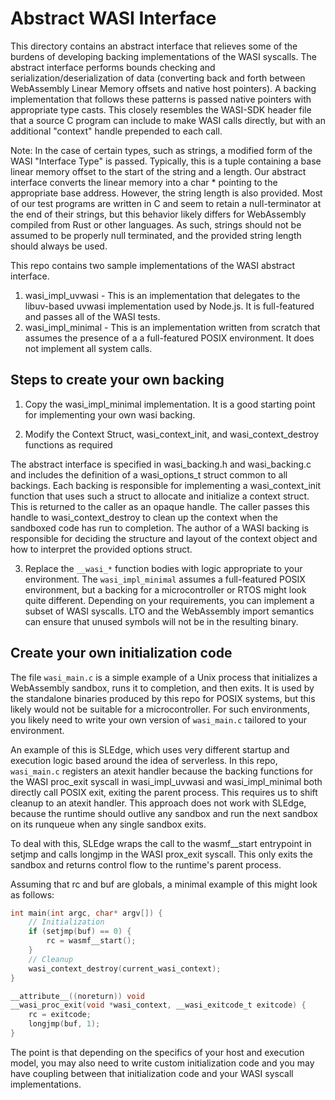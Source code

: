 # Abstract WASI Interface

This directory contains an abstract interface that relieves some of the burdens of developing backing implementations of the WASI syscalls. The abstract interface performs bounds checking and serialization/deserialization of data (converting back and forth between WebAssembly Linear Memory offsets and native host pointers). A backing implementation that follows these patterns is passed native pointers with appropriate type casts. This closely resembles the WASI-SDK header file that a source C program can include to make WASI calls directly, but with an additional "context" handle prepended to each call.

Note: In the case of certain types, such as strings, a modified form of the WASI "Interface Type" is passed. Typically, this is a tuple containing a base linear memory offset to the start of the string and a length. Our abstract interface converts the linear memory into a char \* pointing to the appropriate base address. However, the string length is also provided. Most of our test programs are written in C and seem to retain a null-terminator at the end of their strings, but this behavior likely differs for WebAssembly compiled from Rust or other languages. As such, strings should not be assumed to be properly null terminated, and the provided string length should always be used.

This repo contains two sample implementations of the WASI abstract interface.

1. wasi_impl_uvwasi - This is an implementation that delegates to the libuv-based uvwasi implementation used by Node.js. It is full-featured and passes all of the WASI tests.
2. wasi_impl_minimal - This is an implementation written from scratch that assumes the presence of a a full-featured POSIX environment. It does not implement all system calls.

## Steps to create your own backing

1. Copy the wasi_impl_minimal implementation. It is a good starting point for implementing your own wasi backing.

2. Modify the Context Struct, wasi_context_init, and wasi_context_destroy functions as required

The abstract interface is specified in wasi_backing.h and wasi_backing.c and includes the definition of a wasi_options_t struct common to all backings. Each backing is responsible for implementing a wasi_context_init function that uses such a struct to allocate and initialize a context struct. This is returned to the caller as an opaque handle. The caller passes this handle to wasi_context_destroy to clean up the context when the sandboxed code has run to completion. The author of a WASI backing is responsible for deciding the structure and layout of the context object and how to interpret the provided options struct.

3. Replace the `__wasi_*` function bodies with logic appropriate to your environment. The `wasi_impl_minimal` assumes a full-featured POSIX environment, but a backing for a microcontroller or RTOS might look quite different. Depending on your requirements, you can implement a subset of WASI syscalls. LTO and the WebAssembly import semantics can ensure that unused symbols will not be in the resulting binary.

## Create your own initialization code

The file `wasi_main.c` is a simple example of a Unix process that initializes a WebAssembly sandbox, runs it to completion, and then exits. It is used by the standalone binaries produced by this repo for POSIX systems, but this likely would not be suitable for a microcontroller. For such environments, you likely need to write your own version of `wasi_main.c` tailored to your environment.

An example of this is SLEdge, which uses very different startup and execution logic based around the idea of serverless. In this repo, `wasi_main.c` registers an atexit handler because the backing functions for the WASI proc_exit syscall in wasi_impl_uvwasi and wasi_impl_minimal both directly call POSIX exit, exiting the parent process. This requires us to shift cleanup to an atexit handler. This approach does not work with SLEdge, because the runtime should outlive any sandbox and run the next sandbox on its runqueue when any single sandbox exits. 

To deal with this, SLEdge wraps the call to the wasmf\_\_start entrypoint in setjmp and calls longjmp in the WASI prox_exit syscall. This only exits the sandbox and returns control flow to the runtime's parent process.

Assuming that rc and buf are globals, a minimal example of this might look as follows:

```c
int main(int argc, char* argv[]) {
    // Initialization
    if (setjmp(buf) == 0) {
        rc = wasmf__start();
    }
    // Cleanup
    wasi_context_destroy(current_wasi_context);
}
```

```c
__attribute__((noreturn)) void
__wasi_proc_exit(void *wasi_context, __wasi_exitcode_t exitcode) {
    rc = exitcode;
    longjmp(buf, 1);
}
```

The point is that depending on the specifics of your host and execution model, you may also need to write custom initialization code and you may have coupling between that initialization code and your WASI syscall implementations.
